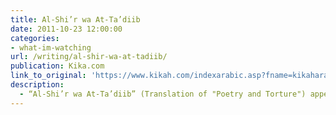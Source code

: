 ```yaml
---
title: Al-Shi’r wa At-Ta’diib
date: 2011-10-23 12:00:00
categories: 
- what-im-watching
url: /writing/al-shir-wa-at-tadiib/
publication: Kika.com
link_to_original: 'https://www.kikah.com/indexarabic.asp?fname=kikaharabiclivek42011-10-1750.txt&storytitle='
description:
  - “Al-Shi’r wa At-Ta’diib” (Translation of "Poetry and Torture") appeared on Kika.com, translated by Omar Abu Al-Qassim Al-Kikli, on October 23, 2011.
---
```

